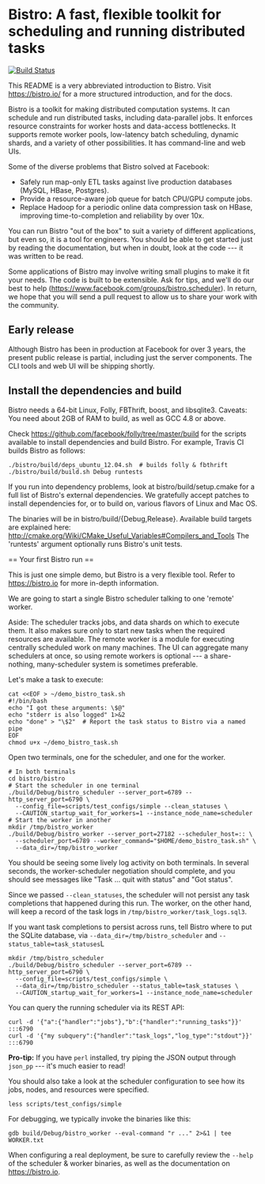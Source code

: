 # Bistro: A fast, flexible toolkit for scheduling and running distributed tasks

[![Build Status](https://travis-ci.org/facebook/bistro.svg?branch=master)](https://travis-ci.org/facebook/bistro)

This README is a very abbreviated introduction to Bistro. Visit
https://bistro.io/ for a more structured introduction, and for the docs.

Bistro is a toolkit for making distributed computation systems. It can
schedule and run distributed tasks, including data-parallel jobs.  It
enforces resource constraints for worker hosts and data-access bottlenecks. 
It supports remote worker pools, low-latency batch scheduling, dynamic
shards, and a variety of other possibilities.  It has command-line and web
UIs.

Some of the diverse problems that Bistro solved at Facebook:
 - Safely run map-only ETL tasks against live production databases (MySQL,
   HBase, Postgres).
 - Provide a resource-aware job queue for batch CPU/GPU compute jobs.
 - Replace Hadoop for a periodic online data compression task on HBase,
   improving time-to-completion and reliability by over 10x.

You can run Bistro "out of the box" to suit a variety of different
applications, but even so, it is a tool for engineers.  You should be able
to get started just by reading the documentation, but when in doubt, look at
the code --- it was written to be read.

Some applications of Bistro may involve writing small plugins to make it fit
your needs.  The code is built to be extensible.  Ask for tips, and we'll do
our best to help (https://www.facebook.com/groups/bistro.scheduler).  In
return, we hope that you will send a pull request to allow us to share your
work with the community.

## Early release

Although Bistro has been in production at Facebook for over 3 years, the
present public release is partial, including just the server components.
The CLI tools and web UI will be shipping shortly.

## Install the dependencies and build

Bistro needs a 64-bit Linux, Folly, FBThrift, boost, and libsqlite3.
Caveats: You need about 2GB of RAM to build, as well as GCC 4.8 or above. 

Check https://github.com/facebook/folly/tree/master/build for the 
scripts available to install dependencies and build Bistro. For example,
Travis CI builds Bistro as follows:

```
./bistro/build/deps_ubuntu_12.04.sh  # builds folly & fbthrift
./bistro/build/build.sh Debug runtests
```

If you run into dependency problems, look at bistro/build/setup.cmake for a
full list of Bistro's external dependencies.  We gratefully accept patches
to install dependencies for, or to build on, various flavors of Linux and
Mac OS.

The binaries will be in bistro/build/{Debug,Release}.  Available build
targets are explained here:
   http://cmake.org/Wiki/CMake_Useful_Variables#Compilers_and_Tools
The 'runtests' argument optionally runs Bistro's unit tests.

== Your first Bistro run ==

This is just one simple demo, but Bistro is a very flexible tool. Refer to
https://bistro.io for more in-depth information.

We are going to start a single Bistro scheduler talking to one 'remote'
worker. 

Aside: The scheduler tracks jobs, and data shards on which to execute them. 
It also makes sure only to start new tasks when the required resources are
available.  The remote worker is a module for executing centrally scheduled
work on many machines.  The UI can aggregate many schedulers at once, so
using remote workers is optional --- a share-nothing, many-scheduler system
is sometimes preferable.

Let's make a task to execute:

```
cat <<EOF > ~/demo_bistro_task.sh
#!/bin/bash
echo "I got these arguments: \$@"
echo "stderr is also logged" 1>&2
echo "done" > "\$2"  # Report the task status to Bistro via a named pipe
EOF
chmod u+x ~/demo_bistro_task.sh
```

Open two terminals, one for the scheduler, and one for the worker.

```
# In both terminals
cd bistro/bistro
# Start the scheduler in one terminal
./build/Debug/bistro_scheduler --server_port=6789 --http_server_port=6790 \
  --config_file=scripts/test_configs/simple --clean_statuses \
  --CAUTION_startup_wait_for_workers=1 --instance_node_name=scheduler
# Start the worker in another
mkdir /tmp/bistro_worker
./build/Debug/bistro_worker --server_port=27182 --scheduler_host=:: \
  --scheduler_port=6789 --worker_command="$HOME/demo_bistro_task.sh" \
  --data_dir=/tmp/bistro_worker
```

You should be seeing some lively log activity on both terminals. In several
seconds, the worker-scheduler negotiation should complete, and you should
see messages like "Task ...  quit with status" and "Got status". 

Since we passed `--clean_statuses`, the scheduler will not persist any task
completions that happened during this run.  The worker, on the other hand,
will keep a record of the task logs in `/tmp/bistro_worker/task_logs.sql3`.

If you want task completions to persist across runs, tell Bistro where to
put the SQLite database, via `--data_dir=/tmp/bistro_scheduler` and
`--status_table=task_statuses`L

```
mkdir /tmp/bistro_scheduler
./build/Debug/bistro_scheduler --server_port=6789 --http_server_port=6790 \
  --config_file=scripts/test_configs/simple \
  --data_dir=/tmp/bistro_scheduler --status_table=task_statuses \
  --CAUTION_startup_wait_for_workers=1 --instance_node_name=scheduler
```

You can query the running scheduler via its REST API:

```
curl -d '{"a":{"handler":"jobs"},"b":{"handler":"running_tasks"}}' :::6790
curl -d '{"my subquery":{"handler":"task_logs","log_type":"stdout"}}' :::6790
```

**Pro-tip:** If you have `perl` installed, try piping the JSON output
through `json_pp` --- it's much easier to read!

You should also take a look at the scheduler configuration to see how its
jobs, nodes, and resources were specified.

```
less scripts/test_configs/simple
```

For debugging, we typically invoke the binaries like this:

```
gdb build/Debug/bistro_worker --eval-command "r ..." 2>&1 | tee WORKER.txt
```

When configuring a real deployment, be sure to carefully review the `--help`
of the scheduler & worker binaries, as well as the documentation on
https://bistro.io.
